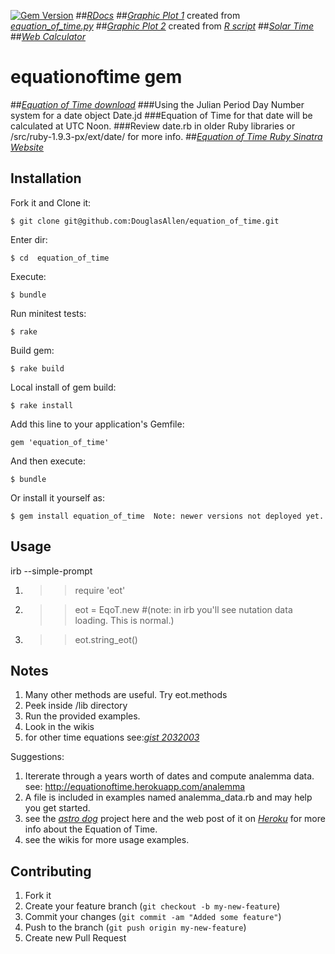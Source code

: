 [![Gem Version](https://badge.fury.io/rb/equationoftime.png)](http://badge.fury.io/rb/equationoftime)
##[*RDocs*](http://rubydoc.info/gems/equationoftime/2.3.8/frames)
##[*Graphic Plot 1*](https://github.com/DouglasAllen/equationoftime-2.3.8/blob/master/examples/figure_1.jpg) created from [*equation_of_time.py*](https://bitbucket.org/cmcqueen1975/sundials/src/26a0f54a7c18fc3b54a3a4cff4f79192fcef1a91/equation_of_time.py?at=default)
##[*Graphic Plot 2*](https://github.com/DouglasAllen/equationoftime-2.3.8/blob/master/examples/Equation_of_Time.jpg) created from [*R script*](http://en.wikipedia.org/wiki/File:Zeitgleichung.png)
##[*Solar Time*](http://www.maa.mhn.de/Scholar/times.html#solar)
##[*Web Calculator*](http://www.nature1st.net/bogan/astro/time/jsjdetst.html)
# equationoftime gem
##[*Equation of Time download*](https://rubygems.org/gems/equationoftime)
###Using the Julian Period Day Number system for a date object Date.jd 
###Equation of Time for that date will be calculated at UTC Noon.
###Review date.rb in older Ruby libraries or /src/ruby-1.9.3-px/ext/date/ for more info. 
##[*Equation of Time Ruby Sinatra Website*](http://equationoftime.herokuapp.com/)
## Installation    
 
Fork it and Clone it:

	$ git clone git@github.com:DouglasAllen/equation_of_time.git
   
Enter dir:

	$ cd  equation_of_time

Execute:

	$ bundle

Run minitest tests:

	$ rake

Build gem:

	$ rake build    

Local install of gem build:
 
	$ rake install


Add this line to your application's Gemfile:

	gem 'equation_of_time'

And then execute:

	$ bundle

Or install it yourself as:

	$ gem install equation_of_time  Note: newer versions not deployed yet.

## Usage

irb --simple-prompt

1. >> require 'eot'
2. >> eot = EqoT.new   #(note: in irb you'll see nutation data loading. This is normal.)
3. >> eot.string_eot()


## Notes

1. Many other methods are useful. Try eot.methods
2. Peek inside /lib directory 
3. Run the provided examples.
4. Look in the wikis
5. for other time equations see:[*gist 2032003*](https://gist.github.com/2032003)


Suggestions:

1. Itererate through a years worth of dates and compute analemma data. see: http://equationoftime.herokuapp.com/analemma
2. A file is included in examples named analemma_data.rb and may help you get started.
3. see the [*astro dog*](https://github.com/DouglasAllen/Sinatra-projects/tree/master/astro_dog) project here and the web post of it on [*Heroku*](http://equationoftime.herokuapp.com/) for more info about the Equation of Time.
4. see the wikis for more usage examples.

## Contributing

1. Fork it
2. Create your feature branch (`git checkout -b my-new-feature`)
3. Commit your changes (`git commit -am "Added some feature"`)
4. Push to the branch (`git push origin my-new-feature`)
5. Create new Pull Request
 
